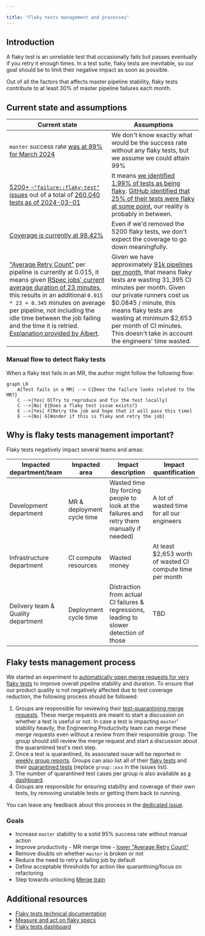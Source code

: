 ```yaml
---

title: "Flaky tests management and processes"
---
```


## Introduction

A flaky test is an unreliable test that occasionally fails but passes eventually if you retry it enough times.
In a test suite, flaky tests are inevitable, so our goal should be to limit their negative impact as soon as possible.

Out of all the factors that affects master pipeline stability, flaky tests contribute to at least 30% of master pipeline failures each month.

## Current state and assumptions

| Current state | Assumptions |
| ------------- | ----------- |
| `master` success rate [was at 89% for March 2024](https://handbook.gitlab.com/handbook/engineering/infrastructure/performance-indicators/#master-pipeline-stability) | We don't know exactly what would be the success rate without any flaky tests, but we assume we could attain 99% |
| [5200+ `~"failure::flaky-test"` issues](https://10az.online.tableau.com/#/site/gitlab/views/DRAFTFlakytestissues/FlakyTests?:iid=1) out of a total of [260,040 tests as of 2024-03-01](https://gitlab-org.gitlab.io/rspec_profiling_stats/#overall_time) | It means [we identified 1.99% of tests as being flaky](https://docs.gitlab.com/ee/development/testing_guide/flaky_tests.html#automatic-retries-and-flaky-tests-detection). [GitHub identified that 25% of their tests were flaky at some point](https://github.blog/2020-12-16-reducing-flaky-builds-by-18x/#how-far-weve-come), our reality is probably in between. |
| [Coverage is currently at 98.42%](https://gitlab-org.gitlab.io/gitlab/coverage-ruby/#_AllFiles) | Even if we'd removed the 5200 flaky tests, we don't expect the coverage to go down meaningfully. |
| ["Average Retry Count"](https://10az.online.tableau.com/#/site/gitlab/views/DRAFTFlakytestissues/FlakyTests?:iid=1) per pipeline is currently at 0.015, it means given [RSpec jobs' current average duration of 23 minutes](https://10az.online.tableau.com/#/site/gitlab/views/DRAFTEP-JobsDurations/EP-JobsDurations?:iid=2), this results in an additional `0.015 * 23 = 0.345` minutes on average per pipeline, not including the idle time between the job failing and the time it is retried. [Explanation provided by Albert](https://gitlab.com/gitlab-org/quality/team-tasks/-/issues/874#note_575599680). | Given we have approximately [91k pipelines per month](https://gitlab.com/gitlab-org/gitlab/-/pipelines/charts), that means flaky tests are wasting 31,395 CI minutes per month. Given our private runners cost us $0.0845 / minute, this means flaky tests are wasting at minimum $2,653 per month of CI minutes. This doesn't take in account the engineers' time wasted. |

### Manual flow to detect flaky tests

When a flaky test fails in an MR, the author might follow the following flow:

```mermaid
graph LR
    A[Test fails in a MR] --> C{Does the failure looks related to the MR?}
    C -->|Yes| D[Try to reproduce and fix the test locally]
    C -->|No| E{Does a flaky test issue exists?}
    E -->|Yes| F[Retry the job and hope that it will pass this time]
    E -->|No| G[Wonder if this is flaky and retry the job]
```

## Why is flaky tests management important?

Flaky tests negatively impact several teams and areas:

| Impacted department/team | Impacted area | Impact description | Impact quantification |
| --------------- | ------------- | ------------------ | --------------------- |
| Development department | MR & deployment cycle time | Wasted time (by forcing people to look at the failures and retry them manually if needed) | A lot of wasted time for all our engineers |
| Infrastructure department | CI compute resources | Wasted money | At least $2,653 worth of wasted CI compute time per month |
| Delivery team & Quality department | Deployment cycle time | Distraction from actual CI failures & regressions, leading to slower detection of those | TBD |

## Flaky tests management process

We started an experiment to [automatically open merge requests for very flaky tests](https://gitlab.com/gitlab-org/gitlab/-/merge_requests/147137) to improve overall pipeline stability and duration.
To ensure that our product quality is not negatively affected due to test coverage reduction, the following process should be followed:

1. Groups are responsible for reviewing their [test-quarantining merge requests](https://gitlab.com/gitlab-org/gitlab/-/merge_requests?label_name=quarantine).
   These merge requests are meant to start a discussion on whether a test is useful or not.
   In case a test is impacting `master`' stability heavily, the Engineering Productivity team can merge these merge requests even without a review from their responsible group.
   The group should still review the merge request and start a discussion about the quarantined test's next step.
2. Once a test is quarantined, its associated issue will be reported in [weekly group reports](https://gitlab.com/gitlab-org/quality/triage-reports/-/issues/?sort=updated_desc&state=opened&label_name%5B%5D=triage%20report&in=TITLE&search=triage%20report%20for&first_page_size=20).
    Groups can also list all of their [flaky tests](https://gitlab.com/gitlab-org/gitlab/-/issues/?state=opened&label_name%5B%5D=failure%3A%3Aflaky-test&label_name%5B%5D=group%3A%3Axxx) and their [quarantined tests](https://gitlab.com/gitlab-org/gitlab/-/issues/?state=opened&label_name%5B%5D=group%3A%3Axxx&label_name%5B%5D=quarantine) (replace `group::xxx` in the issues list).
3. The number of quarantined test cases per group is also available as [a dashboard](https://10az.online.tableau.com/#/site/gitlab/views/DRAFTFlakytestissues/FlakyTestIssues?:iid=2).
4. Groups are responsible for ensuring stability and coverage of their own tests, by removing unstable tests or getting them back to running.

You can leave any feedback about this process in the [dedicated issue](https://gitlab.com/gitlab-org/quality/engineering-productivity/team/-/issues/447).

### Goals

- Increase `master` stability to a solid 95% success rate without manual action
- Improve productivity - MR merge time - [lower "Average Retry Count"](https://10az.online.tableau.com/#/site/gitlab/views/DRAFTFlakytestissues/FlakyTests?:iid=1)
- Remove doubts on whether `master` is broken or not
- Reduce the need to retry a failing job by default
- Define acceptable thresholds for action like quarantining/focus on refactoring
- Step towards unlocking [Merge train](https://gitlab.com/gitlab-org/quality/quality-engineering/team-tasks/-/issues/195)

## Additional resources

- [Flaky tests technical documentation](https://docs.gitlab.com/ee/development/testing_guide/flaky_tests.html)
- [Measure and act on flaky specs](https://gitlab.com/groups/gitlab-org/-/epics/8789)
- [Flaky tests dashboard](https://10az.online.tableau.com/#/site/gitlab/workbooks/2283052/views)
